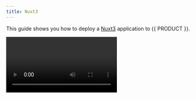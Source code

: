 ```yaml
---
title: Nuxt3
---
```


This guide shows you how to deploy a [Nuxt3](https://v3.nuxtjs.org) application to {{ PRODUCT }}.

<Video src="https://www.youtube.com/watch?v=Rliu4WTJ6SI" />

## Example {/*example*/}

<ExampleButtons
  title="Nuxt3"
  siteUrl="https://edgio-community-examples-nuxt3-live.layer0-limelight.link/"
  repoUrl="https://github.com/edgio-docs/edgio-nuxt3-example" 
  deployFromRepo />

## Connector {/*connector*/}

This framework has a connector developed for {{ PRODUCT }}. See [Connectors](/applications/sites_frameworks/connectors) for more information.

<ButtonLink variant="stroke" type="code" withIcon={true} href="https://github.com/edgio-docs/edgio-connectors/tree/main/edgio-nuxt-nitro-connector">
  View the Connector Code
</ButtonLink>

{{ PREREQ }}

## Getting Started {/*getting-started*/}

Follow the instructions to create a new Nuxt3 application, run it in a local dev server, and deploy to {{ PRODUCT }}.

#### 1. Create a new Nuxt3 application {/*1-create-a-new-nuxt3-application*/}

To create a new Nuxt3 application, run:

```bash
npx nuxi init <app-name>
```

Note: Learn more about [npx](https://nodejs.dev/learn/the-npx-nodejs-package-runner) and [Creating a new Nuxt3 project](https://v3.nuxtjs.org/getting-started/installation#new-project).

After the installation is complete, change directory to the new project:

```bash
cd <app-name> // Change to the directory of your new application
```

Then install dependencies with the command:

```bash
npm install # yarn install
```

#### 2. Add {{ PRODUCT }} to the Nuxt3 application {/*2-add-to-the-nuxt3-application*/}

To add {{ PRODUCT }} to the Nuxt3 application, run:

```bash
{{ FULL_CLI_NAME }} init {{ INIT_ARG_EDGIO_VERSION }}
```

#### 3. Run the Nuxt3 app locally with {{ PRODUCT }} {/*3-run-the-nuxt3-app-locally-with*/}

To run the Nuxt3 app locally with {{ PRODUCT }}, run:

```bash
{{ FULL_CLI_NAME }} dev
```

Vist [http://localhost:3000](http://localhost:3000) to view the application.

#### 4. Run the Nuxt3 app in local production mode with {{ PRODUCT }} {/*4-run-the-nuxt3-app-in-local-production-mode-with*/}

To run the Nuxt3 app in local production mode with {{ PRODUCT }}, run:

```bash
{{ FULL_CLI_NAME }} build && {{ FULL_CLI_NAME }} run --production
```

#### 5. Deploy the Nuxt3 app to {{ PRODUCT }} {/*5-deploy-the-nuxt3-app-to*/}

Note: Add or update the `name` field in the `package.json` file.

Deploy your app to {{ PRODUCT }} by running the following command in your project's root directory:

```bash
{{ FULL_CLI_NAME }} deploy
```

See [Deployments](/applications/basics/deployments) for more information.

### Resources {/*resources*/}
1. [Routing with EdgeJS](/applications/performance/cdn_as_code)
2. [Prefetching with EdgeJS](/applications/performance/prefetching)

## Troubleshoot {/*troubleshoot*/}

#### Error: Variable siteSlug of type String! was provided invalid value {/*error-variable-siteslug-of-type-string-was-provided-invalid-value*/}

This error throws on deployment with `0 deploy`. To fix this:
- Add/Update the `name` field in the `package.json` file, OR
- Deploy with the name flag, via, `0 deploy --name=site-slug`

#### tsconfig.json:3:13: warning: Cannot find base config file "./.nuxt/tsconfig.json" {/*tsconfigjson313-warning-cannot-find-base-config-file-nuxttsconfigjson*/}

This is a resolved Nuxt3 error. More on [this GitHub Issue](https://github.com/nuxt/framework/issues/1912).
